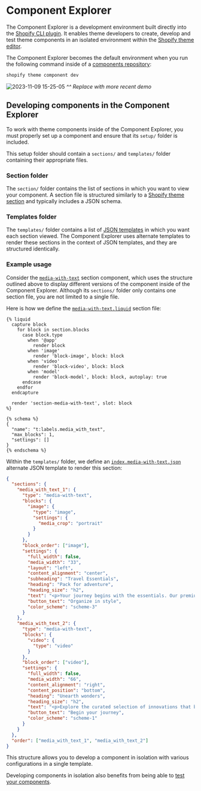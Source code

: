 # Component Explorer

The Component Explorer is a development environment built directly into the [Shopify CLI plugin](https://github.com/archetype-themes/plugin-theme-component). It enables theme developers to create, develop and test theme components in an isolated environment within the [Shopify theme editor](https://shopify.dev/docs/themes/tools/online-editor).

The Component Explorer becomes the default environment when you run the following command inside of a [components repository](https://github.com/archetype-themes/reference-components):

```bash
shopify theme component dev
```

![2023-11-09 15-25-05](https://github.com/archetype-themes/explorer/assets/4837696/e23acff7-7c28-45e4-923b-5478881013f2)
_^^ Replace with more recent demo_

## Developing components in the Component Explorer

To work with theme components inside of the Component Explorer, you must properly set up a component and ensure that its `setup/` folder is included.

This setup folder should contain a `sections/` and `templates/` folder containing their appropriate files.

### Section folder

The `section/` folder contains the list of sections in which you want to view your component. A section file is structured similarly to a [Shopify theme section](https://shopify.dev/docs/themes/architecture/sections) and typically includes a JSON schema.

### Templates folder

The `templates/` folder contains a list of [JSON templates](https://shopify.dev/docs/themes/architecture/templates/json-templates) in which you want each section viewed. The Component Explorer uses alternate templates to render these sections in the context of JSON templates, and they are structured identically.

### Example usage

Consider the [`media-with-text`](https://github.com/archetype-themes/reference-components/tree/main/components/section-media-with-text/setup/sections) section component, which uses the structure outlined above to display different versions of the component inside of the Component Explorer. Although its `sections/` folder only contains one section file, you are not limited to a single file.

Here is how we define the [`media-with-text.liquid`](https://github.com/archetype-themes/reference-components/blob/main/components/section-media-with-text/setup/sections/media-with-text.liquid) section file:

```liquid
{% liquid
  capture block
    for block in section.blocks
      case block.type
        when '@app'
          render block
        when 'image'
          render 'block-image', block: block
        when 'video'
          render 'block-video', block: block
        when 'model'
          render 'block-model', block: block, autoplay: true
      endcase
    endfor
  endcapture

  render 'section-media-with-text', slot: block
%}

{% schema %}
{
  "name": "t:labels.media_with_text",
  "max_blocks": 1,
  "settings": []
}
{% endschema %}
```

Within the `templates/` folder, we define an [`index.media-with-text.json`](https://github.com/archetype-themes/reference-components/blob/main/components/section-media-with-text/setup/templates/index.section-media-with-text.json) alternate JSON template to render this section:

```json
{
  "sections": {
    "media_with_text_1": {
      "type": "media-with-text",
      "blocks": {
        "image": {
          "type": "image",
          "settings": {
            "media_crop": "portrait"
          }
        }
      },
      "block_order": ["image"],
      "settings": {
        "full_width": false,
        "media_width": "33",
        "layout": "left",
        "content_alignment": "center",
        "subheading": "Travel Essentials",
        "heading": "Pack for adventure",
        "heading_size": "h2",
        "text": "<p>Your journey begins with the essentials. Our premium travel gear combines style and functionality to accompany you to any destination.</p>",
        "button_text": "Organize in style",
        "color_scheme": "scheme-3"
      }
    },
    "media_with_text_2": {
      "type": "media-with-text",
      "blocks": {
        "video": {
          "type": "video"
        }
      },
      "block_order": ["video"],
      "settings": {
        "full_width": false,
        "media_width": "66",
        "content_alignment": "right",
        "content_position": "bottom",
        "heading": "Unearth wonders",
        "heading_size": "h2",
        "text": "<p>Explore the curated selection of innovations that bring the world closer to you. From the latest tech to timeless crafts, find your next extraordinary discovery.\"</p>",
        "button_text": "Begin your journey",
        "color_scheme": "scheme-1"
      }
    }
  },
  "order": ["media_with_text_1", "media_with_text_2"]
}
```

This structure allows you to develop a component in isolation with various configurations in a single template.

Developing components in isolation also benefits from being able to [test your components](#).
